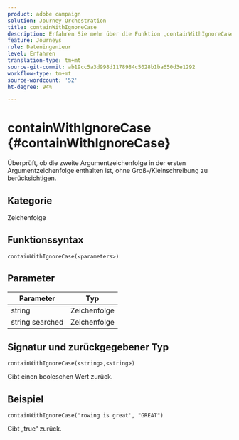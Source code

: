 ```yaml
---
product: adobe campaign
solution: Journey Orchestration
title: containWithIgnoreCase
description: Erfahren Sie mehr über die Funktion „containWithIgnoreCase“
feature: Journeys
role: Dateningenieur
level: Erfahren
translation-type: tm+mt
source-git-commit: ab19cc5a3d998d1178984c5028b1ba650d3e1292
workflow-type: tm+mt
source-wordcount: '52'
ht-degree: 94%

---
```



# containWithIgnoreCase {#containWithIgnoreCase}

Überprüft, ob die zweite Argumentzeichenfolge in der ersten Argumentzeichenfolge enthalten ist, ohne Groß-/Kleinschreibung zu berücksichtigen.

## Kategorie

Zeichenfolge

## Funktionssyntax

`containWithIgnoreCase(<parameters>)`

## Parameter

| Parameter | Typ |
|-----------|------------------|
| string | Zeichenfolge |
| string searched | Zeichenfolge |

## Signatur und zurückgegebener Typ

`containWithIgnoreCase(<string>,<string>)`

Gibt einen booleschen Wert zurück.

## Beispiel

`containWithIgnoreCase("rowing is great', "GREAT")`

Gibt „true“ zurück.
